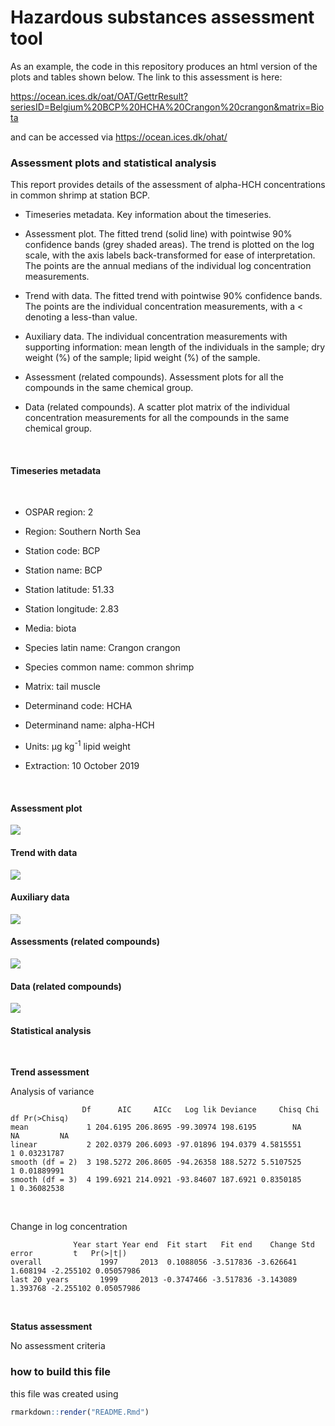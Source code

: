 Hazardous substances assessment tool
================

As an example, the code in this repository produces an html version of
the plots and tables shown below. The link to this assessment is here:

<https://ocean.ices.dk/oat/OAT/GettrResult?seriesID=Belgium%20BCP%20HCHA%20Crangon%20crangon&matrix=Biota>

and can be accessed via <https://ocean.ices.dk/ohat/>

### Assessment plots and statistical analysis

This report provides details of the assessment of alpha-HCH
concentrations in common shrimp at station BCP.

<ul>

<li class="gap">

Timeseries metadata. Key information about the timeseries.

</li>

<li class="gap">

Assessment plot. The fitted trend (solid line) with pointwise 90%
confidence bands (grey shaded areas). The trend is plotted on the log
scale, with the axis labels back-transformed for ease of interpretation.
The points are the annual medians of the individual log concentration
measurements.

</li>

<li class="gap">

Trend with data. The fitted trend with pointwise 90% confidence bands.
The points are the individual concentration measurements, with a \<
denoting a less-than value.

</li>

<li class="gap">

Auxiliary data. The individual concentration measurements with
supporting information: mean length of the individuals in the sample;
dry weight (%) of the sample; lipid weight (%) of the sample.

</li>

<li class="gap">

Assessment (related compounds). Assessment plots for all the compounds
in the same chemical group.

</li>

<li class="gap">

Data (related compounds). A scatter plot matrix of the individual
concentration measurements for all the compounds in the same chemical
group.

</li>

</ul>

<br>

#### Timeseries metadata

<br>

<ul>

<li>

OSPAR region: 2

</li>

<li>

Region: Southern North Sea

</li>

<li>

Station code: BCP

</li>

<li>

Station name: BCP

</li>

<li>

Station latitude: 51.33

</li>

<li class="gap">

Station longitude: 2.83

</li>

<li>

Media: biota

</li>

<li>

Species latin name: Crangon crangon

</li>

<li>

Species common name: common shrimp

</li>

<li class="gap">

Matrix: tail muscle

</li>

<li>

Determinand code: HCHA

</li>

<li>

Determinand name: alpha-HCH

</li>

<li class="gap">

Units: μg kg<sup>-1</sup> lipid weight

</li>

<li>

Extraction: 10 October 2019

</li>

</ul>

<br>

#### Assessment plot

![](README_files/figure-gfm/assessment_plot-1.png)<!-- -->

#### Trend with data

![](README_files/figure-gfm/data_plot-1.png)<!-- -->

#### Auxiliary data

![](README_files/figure-gfm/auxiliary_data-1.png)<!-- -->

#### Assessments (related compounds)

![](README_files/figure-gfm/multi_assessment-1.png)<!-- -->

#### Data (related compounds)

![](README_files/figure-gfm/multi_data-1.png)<!-- -->

#### Statistical analysis

<br>

**Trend assessment**

Analysis of variance

``` 
                Df      AIC     AICc   Log lik Deviance     Chisq Chi df Pr(>Chisq)
mean             1 204.6195 206.8695 -99.30974 198.6195        NA     NA         NA
linear           2 202.0379 206.6093 -97.01896 194.0379 4.5815551      1 0.03231787
smooth (df = 2)  3 198.5272 206.8605 -94.26358 188.5272 5.5107525      1 0.01889991
smooth (df = 3)  4 199.6921 214.0921 -93.84607 187.6921 0.8350185      1 0.36082538
```

<br>

Change in log concentration

``` 
              Year start Year end  Fit start   Fit end    Change Std error         t   Pr(>|t|)
overall             1997     2013  0.1088056 -3.517836 -3.626641  1.608194 -2.255102 0.05057986
last 20 years       1999     2013 -0.3747466 -3.517836 -3.143089  1.393768 -2.255102 0.05057986
```

<br>

**Status assessment**

No assessment criteria <br>

### how to build this file

this file was created using

``` r
rmarkdown::render("README.Rmd")
```
